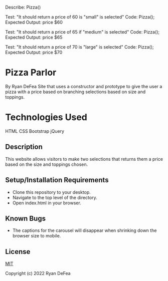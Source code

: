 Describe: Pizza()

Test: "It should return a price of 60 is "small" is selected"
Code: Pizza();
Expected Output: price $60

Test: "It should return a price of 65 if "medium" is selected"
Code: Pizza();
Expected Output: price $65

Test: "It should return a price of 70 is "large" is selected"
Code: Pizza();
Expected Output: price $70

# Pizza Parlor

By Ryan DeFea
Site that uses a constructor and prototype to give the user a pizza with a price based on branching selections based on size and toppings.
# Technologies Used

HTML
CSS
Bootstrap
jQuery

## Description

This website allows visitors to make two selections that returns them a price based on the size and toppings chosen. 

## Setup/Installation Requirements

 - Clone this repository to your desktop.
 - Navigate to the top level of the directory.
 - Open index.html in your browser.

## Known Bugs

 - The captions for the carousel will disappear when shrinking down the browser size to mobile.  

## License

[MIT](https://www.mit.edu/~amini/LICENSE.md) 

Copyright (c) 2022 Ryan DeFea 
